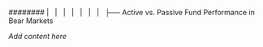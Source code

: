 ######## |   |   |   |   |   |   |   ├── Active vs. Passive Fund Performance in Bear Markets

*Add content here*